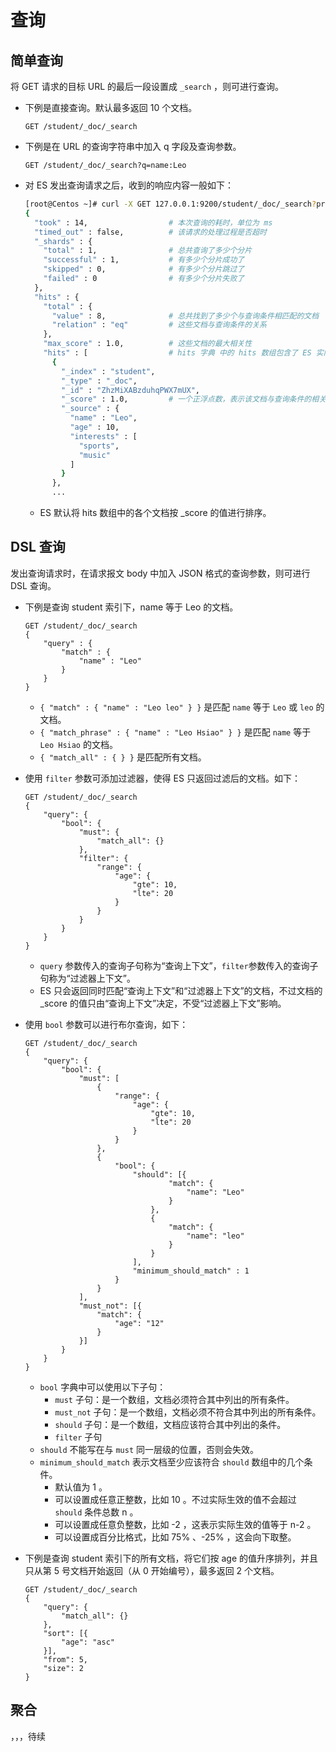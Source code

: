 # 查询

## 简单查询

将 GET 请求的目标 URL 的最后一段设置成 `_search` ，则可进行查询。

- 下例是直接查询。默认最多返回 10 个文档。
    ```
    GET /student/_doc/_search
    ```
- 下例是在 URL 的查询字符串中加入 q 字段及查询参数。
    ```
    GET /student/_doc/_search?q=name:Leo
    ```
- 对 ES 发出查询请求之后，收到的响应内容一般如下：
    ```sh
    [root@Centos ~]# curl -X GET 127.0.0.1:9200/student/_doc/_search?pretty
    {
      "took" : 14,                  # 本次查询的耗时，单位为 ms
      "timed_out" : false,          # 该请求的处理过程是否超时
      "_shards" : {
        "total" : 1,                # 总共查询了多少个分片
        "successful" : 1,           # 有多少个分片成功了
        "skipped" : 0,              # 有多少个分片跳过了
        "failed" : 0                # 有多少个分片失败了
      },
      "hits" : {
        "total" : {
          "value" : 8,              # 总共找到了多少个与查询条件相匹配的文档
          "relation" : "eq"         # 这些文档与查询条件的关系
        },
        "max_score" : 1.0,          # 这些文档的最大相关性
        "hits" : [                  # hits 字典 中的 hits 数组包含了 ES 实际返回给客户端的文档
          {
            "_index" : "student",
            "_type" : "_doc",
            "_id" : "ZhzMiXABzduhqPWX7mUX",
            "_score" : 1.0,         # 一个正浮点数，表示该文档与查询条件的相关性
            "_source" : {
              "name" : "Leo",
              "age" : 10,
              "interests" : [
                "sports",
                "music"
              ]
            }
          },
          ...
    ```
    - ES 默认将 hits 数组中的各个文档按 _score 的值进行排序。

## DSL 查询

发出查询请求时，在请求报文 body 中加入 JSON 格式的查询参数，则可进行 DSL 查询。

- 下例是查询 student 索引下，name 等于 Leo 的文档。
    ```
    GET /student/_doc/_search
    {
        "query" : {
            "match" : {
                "name" : "Leo"
            }
        }
    }
    ```
    - `{ "match" : { "name" : "Leo leo" } }` 是匹配 `name` 等于 `Leo` 或 `leo` 的文档。
    - `{ "match_phrase" : { "name" : "Leo Hsiao" } }` 是匹配 `name` 等于 `Leo Hsiao` 的文档。 
    - `{ "match_all" : { } }` 是匹配所有文档。

- 使用 `filter` 参数可添加过滤器，使得 ES 只返回过滤后的文档。如下：
    ```
    GET /student/_doc/_search
    {
        "query": {
            "bool": {
                "must": {
                    "match_all": {}
                },
                "filter": {
                    "range": {
                        "age": {
                            "gte": 10,
                            "lte": 20
                        }
                    }
                }
            }
        }
    }
    ```
    - `query` 参数传入的查询子句称为“查询上下文”，`filter`参数传入的查询子句称为“过滤器上下文”。
    - ES 只会返回同时匹配“查询上下文”和“过滤器上下文”的文档，不过文档的 _score 的值只由“查询上下文”决定，不受“过滤器上下文”影响。

- 使用 `bool` 参数可以进行布尔查询，如下：
    ```
    GET /student/_doc/_search
    {
        "query": {
            "bool": {
                "must": [
                    {
                        "range": {
                            "age": {
                                "gte": 10,
                                "lte": 20
                            }
                        }
                    },
                    {
                        "bool": {
                            "should": [{
                                    "match": {
                                        "name": "Leo"
                                    }
                                },
                                {
                                    "match": {
                                        "name": "leo"
                                    }
                                }
                            ],
                            "minimum_should_match" : 1
                        }
                    }
                ],
                "must_not": [{
                    "match": {
                        "age": "12"
                    }
                }]
            }
        }
    }
    ```
    - `bool` 字典中可以使用以下子句：
      - `must` 子句：是一个数组，文档必须符合其中列出的所有条件。
      - `must_not` 子句：是一个数组，文档必须不符合其中列出的所有条件。
      - `should` 子句：是一个数组，文档应该符合其中列出的条件。
      - `filter` 子句
    - `should` 不能写在与 `must` 同一层级的位置，否则会失效。
    - `minimum_should_match` 表示文档至少应该符合 `should` 数组中的几个条件。
      - 默认值为 1 。
      - 可以设置成任意正整数，比如 10 。不过实际生效的值不会超过 `should` 条件总数 n 。
      - 可以设置成任意负整数，比如 -2 ，这表示实际生效的值等于 n-2 。
      - 可以设置成百分比格式，比如 75% 、-25% ，这会向下取整。

- 下例是查询 student 索引下的所有文档，将它们按 age 的值升序排列，并且只从第 5 号文档开始返回（从 0 开始编号），最多返回 2 个文档。
    ```
    GET /student/_doc/_search
    {
        "query": {
            "match_all": {}
        },
        "sort": [{
            "age": "asc"
        }],
        "from": 5,
        "size": 2
    }
    ```



## 聚合

，，，待续

